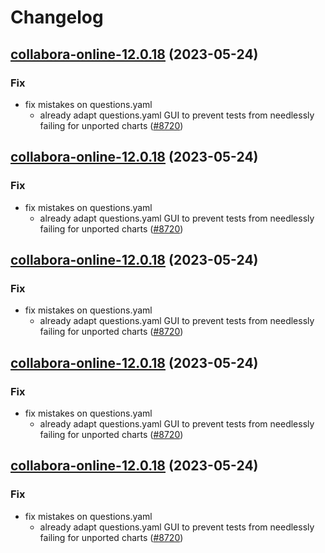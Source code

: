 # Changelog



## [collabora-online-12.0.18](https://github.com/truecharts/charts/compare/collabora-online-15.0.0...collabora-online-12.0.18) (2023-05-24)

### Fix

- fix mistakes on questions.yaml
  - already adapt questions.yaml GUI to prevent tests from needlessly failing for unported charts ([#8720](https://github.com/truecharts/charts/issues/8720))
  
  


## [collabora-online-12.0.18](https://github.com/truecharts/charts/compare/collabora-online-15.0.0...collabora-online-12.0.18) (2023-05-24)

### Fix

- fix mistakes on questions.yaml
  - already adapt questions.yaml GUI to prevent tests from needlessly failing for unported charts ([#8720](https://github.com/truecharts/charts/issues/8720))
  
  


## [collabora-online-12.0.18](https://github.com/truecharts/charts/compare/collabora-online-15.0.0...collabora-online-12.0.18) (2023-05-24)

### Fix

- fix mistakes on questions.yaml
  - already adapt questions.yaml GUI to prevent tests from needlessly failing for unported charts ([#8720](https://github.com/truecharts/charts/issues/8720))
  
  


## [collabora-online-12.0.18](https://github.com/truecharts/charts/compare/collabora-online-15.0.0...collabora-online-12.0.18) (2023-05-24)

### Fix

- fix mistakes on questions.yaml
  - already adapt questions.yaml GUI to prevent tests from needlessly failing for unported charts ([#8720](https://github.com/truecharts/charts/issues/8720))
  
  


## [collabora-online-12.0.18](https://github.com/truecharts/charts/compare/collabora-online-15.0.0...collabora-online-12.0.18) (2023-05-24)

### Fix

- fix mistakes on questions.yaml
  - already adapt questions.yaml GUI to prevent tests from needlessly failing for unported charts ([#8720](https://github.com/truecharts/charts/issues/8720))
  
  